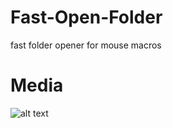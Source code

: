 # Fast-Open-Folder
fast folder opener for mouse macros

# Media
![alt text](http://akatron.online/fastopenfolder.png)
